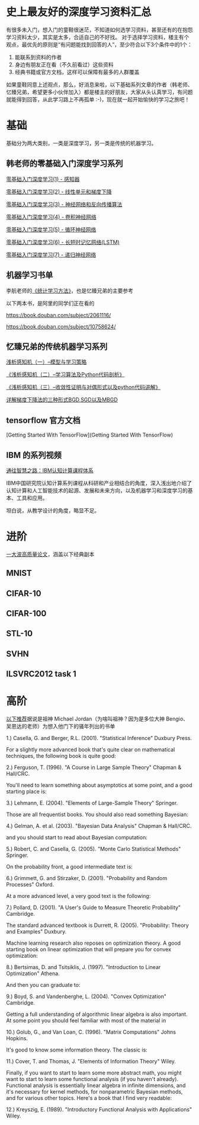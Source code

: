 # 史上最友好的深度学习资料汇总

有很多未入门，想入门的童鞋很迷茫，不知道如何选学习资料，甚至还有的在抱怨学习资料太少，其实是太多，合适自己的不好找。
对于选择学习资料，楼主有个观点，最优先的原则是“有问题能找到回答的人”，至少符合以下3个条件中的1个：
1. 能联系到资料的作者
2. 身边有朋友正在看（不久前看过）这些资料
3. 经典书籍或官方文档，这样可以保障有最多的人群覆盖

如果童鞋同意上述观点，那么，好消息来啦，以下基础系列文章的作者（韩老师、忆臻兄弟，希望更多小伙伴加入）都是楼主的好朋友，大家从头认真学习，有问题就能得到回答，从此学习路上不再孤单 :-)，现在就一起开始愉快的学习之旅吧！

# 基础
基础分为两大类别，一类是深度学习，另一类是传统的机器学习。

## 韩老师的零基础入门深度学习系列
[零基础入门深度学习(1) - 感知器](https://www.zybuluo.com/hanbingtao/note/433855)

[零基础入门深度学习(2) - 线性单元和梯度下降](https://www.zybuluo.com/hanbingtao/note/448086)

[零基础入门深度学习(3) - 神经网络和反向传播算法](https://www.zybuluo.com/hanbingtao/note/476663)

[零基础入门深度学习(4) - 卷积神经网络](https://zybuluo.com/hanbingtao/note/485480)

[零基础入门深度学习(5) - 循环神经网络 ](https://zybuluo.com/hanbingtao/note/541458)

[零基础入门深度学习(6) - 长短时记忆网络(LSTM)](https://zybuluo.com/hanbingtao/note/581764)

[零基础入门深度学习(7) - 递归神经网络](https://zybuluo.com/hanbingtao/note/626300)

## 机器学习书单
李航老师的[《统计学习方法》](https://book.douban.com/subject/10590856/)，也是忆臻兄弟的主要参考

以下两本书，是阿里的同学们正在看的

https://book.douban.com/subject/2061116/

https://book.douban.com/subject/10758624/ 

## 忆臻兄弟的传统机器学习系列
[浅析感知机（一）–模型与学习策略 ](http://mp.weixin.qq.com/s/-ssHeuRrJzywdl2Xvo1e3w)

[《浅析感知机（二）–学习算法及Python代码剖析》 ](http://mp.weixin.qq.com/s/lnvaFopzOyNJr9ZefuXFcQ)

[《浅析感知机（三）–收敛性证明与对偶形式以及python代码讲解》 ](http://mp.weixin.qq.com/s/JaMdOQ4kQVgRmx9SJ2IFbw)

[详解梯度下降法的三种形式BGD,SGD以及MBGD ](http://mp.weixin.qq.com/s/vWplhegZPIO7_eVtBS4xBg)

## tensorflow 官方文档
[Getting Started With TensorFlow](Getting Started With TensorFlow)

## IBM 的系列视频
[通往智慧之路：IBM认知计算课程体系](http://study.163.com/series/1001225001.htm)

IBM中国研究院认知计算系列课程从科研和产业相结合的角度，深入浅出地介绍了认知计算和人工智能技术的起源、发展和未来方向，以及机器学习和深度学习的基本、工具和应用。

坦白说，从教学设计的角度，略显不足。

# 进阶
[一大波高质量论文](http://rodrigob.github.io/are_we_there_yet/build/classification_datasets_results.html)，涵盖以下经典副本
## MNIST
## CIFAR-10
## CIFAR-100
## STL-10
## SVHN
## ILSVRC2012 task 1
# 高阶
[以下推荐](https://news.ycombinator.com/item?id=1055042)据说是祖神 Michael Jordan（为啥叫祖神？因为是多位大神 Bengio、吴恩达的老师）为想入他门下的骚年列出的书单

1.) Casella, G. and Berger, R.L. (2001). "Statistical Inference" Duxbury Press.

For a slightly more advanced book that's quite clear on mathematical techniques, the following book is quite good:

2.) Ferguson, T. (1996). "A Course in Large Sample Theory" Chapman & Hall/CRC.

You'll need to learn something about asymptotics at some point, and a good starting place is:

3.) Lehmann, E. (2004). "Elements of Large-Sample Theory" Springer.

Those are all frequentist books. You should also read something Bayesian:

4.) Gelman, A. et al. (2003). "Bayesian Data Analysis" Chapman & Hall/CRC.

and you should start to read about Bayesian computation:

5.) Robert, C. and Casella, G. (2005). "Monte Carlo Statistical Methods" Springer.

On the probability front, a good intermediate text is:

6.) Grimmett, G. and Stirzaker, D. (2001). "Probability and Random Processes" Oxford.

At a more advanced level, a very good text is the following:

7.) Pollard, D. (2001). "A User's Guide to Measure Theoretic Probability" Cambridge.

The standard advanced textbook is Durrett, R. (2005). "Probability: Theory and Examples" Duxbury.

Machine learning research also reposes on optimization theory. A good starting book on linear optimization that will prepare you for convex optimization:

8.) Bertsimas, D. and Tsitsiklis, J. (1997). "Introduction to Linear Optimization" Athena.

And then you can graduate to:

9.) Boyd, S. and Vandenberghe, L. (2004). "Convex Optimization" Cambridge.

Getting a full understanding of algorithmic linear algebra is also important. At some point you should feel familiar with most of the material in

10.) Golub, G., and Van Loan, C. (1996). "Matrix Computations" Johns Hopkins.

It's good to know some information theory. The classic is:

11.) Cover, T. and Thomas, J. "Elements of Information Theory" Wiley.

Finally, if you want to start to learn some more abstract math, you might want to start to learn some functional analysis (if you haven't already). Functional analysis is essentially linear algebra in infinite dimensions, and it's necessary for kernel methods, for nonparametric Bayesian methods, and for various other topics. Here's a book that I find very readable:

12.) Kreyszig, E. (1989). "Introductory Functional Analysis with Applications" Wiley.
